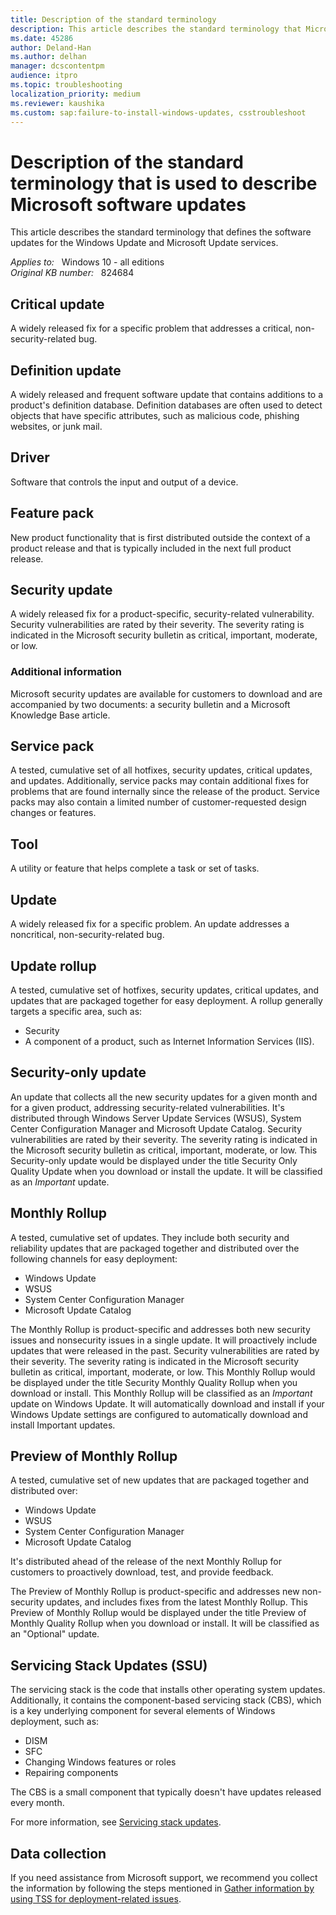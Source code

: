 ```yaml
---
title: Description of the standard terminology
description: This article describes the standard terminology that Microsoft uses to describe software updates.
ms.date: 45286
author: Deland-Han
ms.author: delhan
manager: dcscontentpm
audience: itpro
ms.topic: troubleshooting
localization_priority: medium
ms.reviewer: kaushika
ms.custom: sap:failure-to-install-windows-updates, csstroubleshoot
---
```

# Description of the standard terminology that is used to describe Microsoft software updates

This article describes the standard terminology that defines the software updates for the Windows Update and Microsoft Update services.

_Applies to:_ &nbsp; Windows 10 - all editions  
_Original KB number:_ &nbsp; 824684

## Critical update

A widely released fix for a specific problem that addresses a critical, non-security-related bug.

## Definition update

A widely released and frequent software update that contains additions to a product's definition database. Definition databases are often used to detect objects that have specific attributes, such as malicious code, phishing websites, or junk mail.

## Driver

Software that controls the input and output of a device.

## Feature pack

New product functionality that is first distributed outside the context of a product release and that is typically included in the next full product release.

## Security update

A widely released fix for a product-specific, security-related vulnerability. Security vulnerabilities are rated by their severity. The severity rating is indicated in the Microsoft security bulletin as critical, important, moderate, or low.

### Additional information

Microsoft security updates are available for customers to download and are accompanied by two documents: a security bulletin and a Microsoft Knowledge Base article.

## Service pack

A tested, cumulative set of all hotfixes, security updates, critical updates, and updates. Additionally, service packs may contain additional fixes for problems that are found internally since the release of the product. Service packs may also contain a limited number of customer-requested design changes or features.

## Tool

A utility or feature that helps complete a task or set of tasks.

## Update

A widely released fix for a specific problem. An update addresses a noncritical, non-security-related bug.

## Update rollup

A tested, cumulative set of hotfixes, security updates, critical updates, and updates that are packaged together for easy deployment. A rollup generally targets a specific area, such as:

- Security
- A component of a product, such as Internet Information Services (IIS).

## Security-only update

An update that collects all the new security updates for a given month and for a given product, addressing security-related vulnerabilities. It's distributed through Windows Server Update Services (WSUS), System Center Configuration Manager and Microsoft Update Catalog. Security vulnerabilities are rated by their severity. The severity rating is indicated in the Microsoft security bulletin as critical, important, moderate, or low. This Security-only update would be displayed under the title Security Only Quality Update when you download or install the update.  It will be classified as an *Important* update.

## Monthly Rollup

A tested, cumulative set of updates. They include both security and reliability updates that are packaged together and distributed over the following channels for easy deployment:

- Windows Update
- WSUS
- System Center Configuration Manager
- Microsoft Update Catalog

The Monthly Rollup is product-specific and addresses both new security issues and nonsecurity issues in a single update. It will proactively include updates that were released in the past. Security vulnerabilities are rated by their severity. The severity rating is indicated in the Microsoft security bulletin as critical, important, moderate, or low. This Monthly Rollup would be displayed under the title Security Monthly Quality Rollup when you download or install. This Monthly Rollup will be classified as an *Important* update on Windows Update. It will automatically download and install if your Windows Update settings are configured to automatically download and install Important updates.

## Preview of Monthly Rollup

A tested, cumulative set of new updates that are packaged together and distributed over:

- Windows Update
- WSUS
- System Center Configuration Manager
- Microsoft Update Catalog

It's distributed ahead of the release of the next Monthly Rollup for customers to proactively download, test, and provide feedback.

The Preview of Monthly Rollup is product-specific and addresses new non-security updates, and includes fixes from the latest Monthly Rollup. This Preview of Monthly Rollup would be displayed under the title Preview of Monthly Quality Rollup when you download or install. It will be classified as an "Optional" update.

## Servicing Stack Updates (SSU)

The servicing stack is the code that installs other operating system updates. Additionally, it contains the component-based servicing stack (CBS), which is a key underlying component for several elements of Windows deployment, such as:

- DISM
- SFC
- Changing Windows features or roles
- Repairing components

The CBS is a small component that typically doesn't have updates released every month.

For more information, see [Servicing stack updates](/windows/deployment/update/servicing-stack-updates).

## Data collection

If you need assistance from Microsoft support, we recommend you collect the information by following the steps mentioned in [Gather information by using TSS for deployment-related issues](../windows-troubleshooters/gather-information-using-tss-deployment.md).
